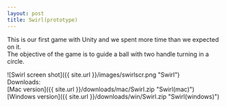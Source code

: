 ```yaml
---
layout: post
title: Swirl(prototype)
---
```


This is our first game with Unity and we spent more time than we expected on it.  
The objective of the game is to guide a ball with two handle turning in a circle.  

![Swirl screen shot]({{ site.url }}/images/swirlscr.png "Swirl")  
Downloads:  
[Mac version]({{ site.url }}/downloads/mac/Swirl.zip "Swirl(mac)")  
[Windows version]({{ site.url }}/downloads/win/Swirl.zip "Swirl(windows)")  


